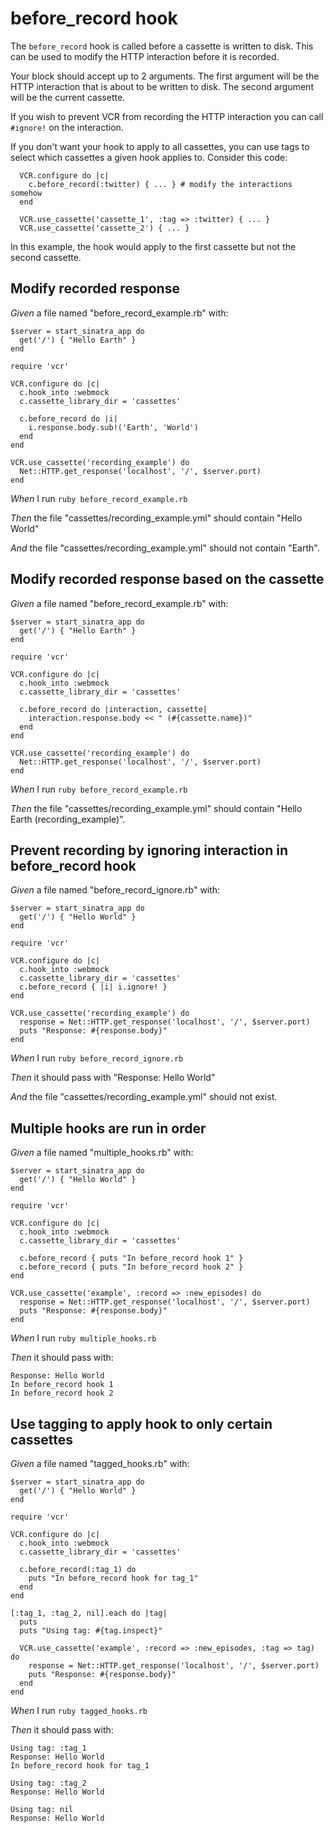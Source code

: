# before_record hook

The `before_record` hook is called before a cassette is written to disk.
  This can be used to modify the HTTP interaction before it is recorded.

  Your block should accept up to 2 arguments.  The first argument will be
  the HTTP interaction that is about to be written to disk.  The second
  argument will be the current cassette.

  If you wish to prevent VCR from recording the HTTP interaction you can call
  `#ignore!` on the interaction.

  If you don't want your hook to apply to all cassettes, you can use tags to
  select which cassettes a given hook applies to.  Consider this code:

      VCR.configure do |c|
        c.before_record(:twitter) { ... } # modify the interactions somehow
      end

      VCR.use_cassette('cassette_1', :tag => :twitter) { ... }
      VCR.use_cassette('cassette_2') { ... }

  In this example, the hook would apply to the first cassette but not the
  second cassette.

## Modify recorded response

_Given_ a file named "before_record_example.rb" with:

```
$server = start_sinatra_app do
  get('/') { "Hello Earth" }
end

require 'vcr'

VCR.configure do |c|
  c.hook_into :webmock
  c.cassette_library_dir = 'cassettes'

  c.before_record do |i|
    i.response.body.sub!('Earth', 'World')
  end
end

VCR.use_cassette('recording_example') do
  Net::HTTP.get_response('localhost', '/', $server.port)
end
```

_When_ I run `ruby before_record_example.rb`

_Then_ the file "cassettes/recording_example.yml" should contain "Hello World"

_And_ the file "cassettes/recording_example.yml" should not contain "Earth".

## Modify recorded response based on the cassette

_Given_ a file named "before_record_example.rb" with:

```
$server = start_sinatra_app do
  get('/') { "Hello Earth" }
end

require 'vcr'

VCR.configure do |c|
  c.hook_into :webmock
  c.cassette_library_dir = 'cassettes'

  c.before_record do |interaction, cassette|
    interaction.response.body << " (#{cassette.name})"
  end
end

VCR.use_cassette('recording_example') do
  Net::HTTP.get_response('localhost', '/', $server.port)
end
```

_When_ I run `ruby before_record_example.rb`

_Then_ the file "cassettes/recording_example.yml" should contain "Hello Earth (recording_example)".

## Prevent recording by ignoring interaction in before_record hook

_Given_ a file named "before_record_ignore.rb" with:

```
$server = start_sinatra_app do
  get('/') { "Hello World" }
end

require 'vcr'

VCR.configure do |c|
  c.hook_into :webmock
  c.cassette_library_dir = 'cassettes'
  c.before_record { |i| i.ignore! }
end

VCR.use_cassette('recording_example') do
  response = Net::HTTP.get_response('localhost', '/', $server.port)
  puts "Response: #{response.body}"
end
```

_When_ I run `ruby before_record_ignore.rb`

_Then_ it should pass with "Response: Hello World"

_And_ the file "cassettes/recording_example.yml" should not exist.

## Multiple hooks are run in order

_Given_ a file named "multiple_hooks.rb" with:

```
$server = start_sinatra_app do
  get('/') { "Hello World" }
end

require 'vcr'

VCR.configure do |c|
  c.hook_into :webmock
  c.cassette_library_dir = 'cassettes'

  c.before_record { puts "In before_record hook 1" }
  c.before_record { puts "In before_record hook 2" }
end

VCR.use_cassette('example', :record => :new_episodes) do
  response = Net::HTTP.get_response('localhost', '/', $server.port)
  puts "Response: #{response.body}"
end
```

_When_ I run `ruby multiple_hooks.rb`

_Then_ it should pass with:

```
Response: Hello World
In before_record hook 1
In before_record hook 2
```

## Use tagging to apply hook to only certain cassettes

_Given_ a file named "tagged_hooks.rb" with:

```
$server = start_sinatra_app do
  get('/') { "Hello World" }
end

require 'vcr'

VCR.configure do |c|
  c.hook_into :webmock
  c.cassette_library_dir = 'cassettes'

  c.before_record(:tag_1) do
    puts "In before_record hook for tag_1"
  end
end

[:tag_1, :tag_2, nil].each do |tag|
  puts
  puts "Using tag: #{tag.inspect}"

  VCR.use_cassette('example', :record => :new_episodes, :tag => tag) do
    response = Net::HTTP.get_response('localhost', '/', $server.port)
    puts "Response: #{response.body}"
  end
end
```

_When_ I run `ruby tagged_hooks.rb`

_Then_ it should pass with:

```
Using tag: :tag_1
Response: Hello World
In before_record hook for tag_1

Using tag: :tag_2
Response: Hello World

Using tag: nil
Response: Hello World
```
